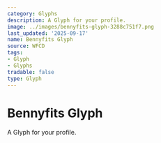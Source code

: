 ```yaml
---
category: Glyphs
description: A Glyph for your profile.
image: ../images/bennyfits-glyph-3288c751f7.png
last_updated: '2025-09-17'
name: Bennyfits Glyph
source: WFCD
tags:
- Glyph
- Glyphs
tradable: false
type: Glyph
---
```


# Bennyfits Glyph

A Glyph for your profile.

